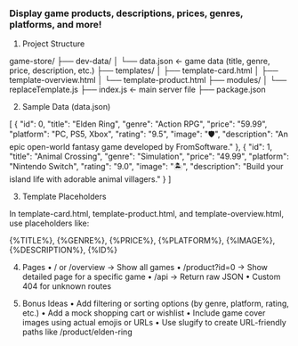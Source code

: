 ### Display game products, descriptions, prices, genres, platforms, and more!
1. Project Structure

game-store/
├── dev-data/
│   └── data.json          ← game data (title, genre, price, description, etc.)
├── templates/
│   ├── template-card.html
│   ├── template-overview.html
│   └── template-product.html
├── modules/
│   └── replaceTemplate.js
├── index.js               ← main server file
├── package.json

2. Sample Data (data.json)

[
    {
      "id": 0,
      "title": "Elden Ring",
      "genre": "Action RPG",
      "price": "59.99",
      "platform": "PC, PS5, Xbox",
      "rating": "9.5",
      "image": "🛡️",
      "description": "An epic open-world fantasy game developed by FromSoftware."
    },
    {
      "id": 1,
      "title": "Animal Crossing",
      "genre": "Simulation",
      "price": "49.99",
      "platform": "Nintendo Switch",
      "rating": "9.0",
      "image": "🏝️",
      "description": "Build your island life with adorable animal villagers."
    }
  ]

3. Template Placeholders

In template-card.html, template-product.html, and template-overview.html, use placeholders like:

{%TITLE%}, {%GENRE%}, {%PRICE%}, {%PLATFORM%}, {%IMAGE%}, {%DESCRIPTION%}, {%ID%}

4. Pages
 • / or /overview → Show all games
 • /product?id=0 → Show detailed page for a specific game
 • /api → Return raw JSON
 • Custom 404 for unknown routes

5. Bonus Ideas
 • Add filtering or sorting options (by genre, platform, rating, etc.)
 • Add a mock shopping cart or wishlist
 • Include game cover images using actual emojis or URLs
 • Use slugify to create URL-friendly paths like /product/elden-ring